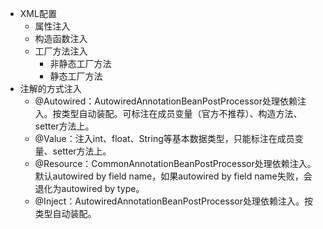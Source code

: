 - XML配置
  - 属性注入
  - 构造函数注入
  - 工厂方法注入
    - 非静态工厂方法
    - 静态工厂方法
- 注解的方式注入
  - @Autowired：AutowiredAnnotationBeanPostProcessor处理依赖注入。按类型自动装配。可标注在成员变量（官方不推荐）、构造方法、setter方法上。
  - @Value：注入int、float、String等基本数据类型，只能标注在成员变量、setter方法上。
  - @Resource：CommonAnnotationBeanPostProcessor处理依赖注入。默认autowired by field name，如果autowired by field name失败，会退化为autowired by type。
  - @Inject：AutowiredAnnotationBeanPostProcessor处理依赖注入。按类型自动装配。